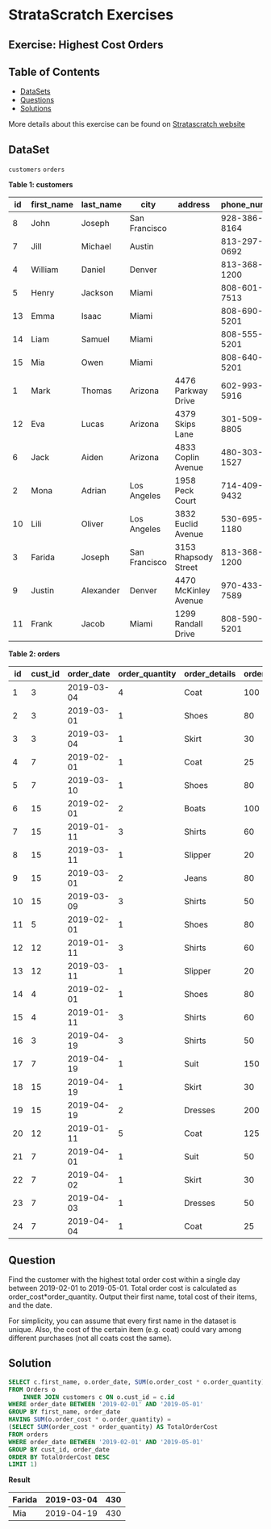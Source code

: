 # StrataScratch Exercises

## Exercise: Highest Cost Orders

## Table of Contents

- [DataSets](https://github.com/mukaruernest/StratascratchExercises/tree/master/Highest%20Cost%20Orders#dataset)
- [Questions](https://github.com/mukaruernest/StratascratchExercises/tree/master/Highest%20Cost%20Orders#question)
- [Solutions](https://github.com/mukaruernest/StratascratchExercises/tree/master/Highest%20Cost%20Orders#solution)

More details about this exercise can be found on [Stratascratch website](https://platform.stratascratch.com/coding-question?id=9915&python=)

## DataSet

`customers`
`orders`



**Table 1: customers**
<html><body>
<!--StartFragment-->

id | first_name | last_name | city | address | phone_number
-- | -- | -- | -- | -- | --
8 | John | Joseph | San Francisco |   | 928-386-8164
7 | Jill | Michael | Austin |   | 813-297-0692
4 | William | Daniel | Denver |   | 813-368-1200
5 | Henry | Jackson | Miami |   | 808-601-7513
13 | Emma | Isaac | Miami |   | 808-690-5201
14 | Liam | Samuel | Miami |   | 808-555-5201
15 | Mia | Owen | Miami |   | 808-640-5201
1 | Mark | Thomas | Arizona | 4476 Parkway Drive | 602-993-5916
12 | Eva | Lucas | Arizona | 4379 Skips Lane | 301-509-8805
6 | Jack | Aiden | Arizona | 4833 Coplin Avenue | 480-303-1527
2 | Mona | Adrian | Los Angeles | 1958 Peck Court | 714-409-9432
10 | Lili | Oliver | Los Angeles | 3832 Euclid Avenue | 530-695-1180
3 | Farida | Joseph | San Francisco | 3153 Rhapsody Street | 813-368-1200
9 | Justin | Alexander | Denver | 4470 McKinley Avenue | 970-433-7589
11 | Frank | Jacob | Miami | 1299 Randall Drive | 808-590-5201

<!--EndFragment-->
</body>
</html>

**Table 2: orders**

<html><body>
<!--StartFragment-->

id | cust_id | order_date | order_quantity | order_details | order_cost
-- | -- | -- | -- | -- | --
1 | 3 | 2019-03-04 | 4 | Coat | 100
2 | 3 | 2019-03-01 | 1 | Shoes | 80
3 | 3 | 2019-03-04 | 1 | Skirt | 30
4 | 7 | 2019-02-01 | 1 | Coat | 25
5 | 7 | 2019-03-10 | 1 | Shoes | 80
6 | 15 | 2019-02-01 | 2 | Boats | 100
7 | 15 | 2019-01-11 | 3 | Shirts | 60
8 | 15 | 2019-03-11 | 1 | Slipper | 20
9 | 15 | 2019-03-01 | 2 | Jeans | 80
10 | 15 | 2019-03-09 | 3 | Shirts | 50
11 | 5 | 2019-02-01 | 1 | Shoes | 80
12 | 12 | 2019-01-11 | 3 | Shirts | 60
13 | 12 | 2019-03-11 | 1 | Slipper | 20
14 | 4 | 2019-02-01 | 1 | Shoes | 80
15 | 4 | 2019-01-11 | 3 | Shirts | 60
16 | 3 | 2019-04-19 | 3 | Shirts | 50
17 | 7 | 2019-04-19 | 1 | Suit | 150
18 | 15 | 2019-04-19 | 1 | Skirt | 30
19 | 15 | 2019-04-19 | 2 | Dresses | 200
20 | 12 | 2019-01-11 | 5 | Coat | 125
21 | 7 | 2019-04-01 | 1 | Suit | 50
22 | 7 | 2019-04-02 | 1 | Skirt | 30
23 | 7 | 2019-04-03 | 1 | Dresses | 50
24 | 7 | 2019-04-04 | 1 | Coat | 25

<!--EndFragment-->
</body>
</html>

## Question 

Find the customer with the highest total order cost within a single day between 2019-02-01 to 2019-05-01. Total order cost is calculated as order_cost*order_quantity. Output their first name, total cost of their items, and the date.

For simplicity, you can assume that every first name in the dataset is unique. Also, the cost of the certain item (e.g. coat) could vary among different purchases (not all coats cost the same).

## Solution

``` SQL
SELECT c.first_name, o.order_date, SUM(o.order_cost * o.order_quantity) AS TotalOrderCost
FROM Orders o
    INNER JOIN customers c ON o.cust_id = c.id
WHERE order_date BETWEEN '2019-02-01' AND '2019-05-01'
GROUP BY first_name, order_date
HAVING SUM(o.order_cost * o.order_quantity) = 
(SELECT SUM(order_cost * order_quantity) AS TotalOrderCost
FROM orders
WHERE order_date BETWEEN '2019-02-01' AND '2019-05-01'
GROUP BY cust_id, order_date
ORDER BY TotalOrderCost DESC
LIMIT 1)
```

**Result** 
<html><body>
<!--StartFragment-->

Farida | 2019-03-04 | 430
-- | -- | --
Mia | 2019-04-19 | 430

<!--EndFragment-->
</body>
</html>
